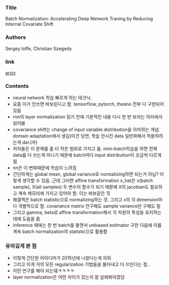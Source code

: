 ### Title
Batch Normalization: Accelerating Deep Network Traning by Reducing Internal Covariate Shift
### Authors
Sergey Ioffe, Christian Szegedy
### link
[arxiv](https://arxiv.org/pdf/1502.03167.pdf)

### Contents
- neural network 학습 빠르게 하는 테크닉.
- 요즘 이거 안쓰면 바보된다고 함. tensorflow, pytorch, theano 전부 다 구현되어 있음
- rnn의 layer normalization 읽기 전에 기본적인 내용 다시 한 번 보자는 의미에서 읽어봄
- covariance shift는 change of input variable distribution을 의미하는 개념. domain adaptation에서 생김(이건 당연, 학습 안시킨 data 일반화해서 적용하려는게 da니까)
- 저자들은 이 문제를 좀 더 작은 범위로 가지고 옴. mini-batch학습을 하면 전체 data를 다 쓰는게 아니기 때문에 batch마다 input distribution이 조금씩 다르게 됨
- nn은 이 변화때문에 학습이 느려짐
- 간단하게는 global mean, global variance로 normalizing하면 되는거 아님? 이렇게 생각할 수 있음. 근데 그러면 affine transformation x_hat은 x(batch sample), X(all samples) 두 변수의 함수가 되기 때문에 X의 jacobian도 필요하고 계속 메모리에 가지고 있어야 함. 이는 바보같은 짓
- 해결책은 batch statistic으로 normalizing하는 것. 그리고 x의 각 dimension마다 개별적으로 함. covariance matrix 안구해도 sample variance만 구해도 됨
- 그리고 gamma, beta로 affine transformation해서 각 차원의 특성을 유지하는 데에 도움을 줌
- inference 때에는 한 번 batch를 돌면서 unbiased estimator 구한 다음에 이를 계속 batch normalization의 statistic으로 활용함


### 유의깊게 본 점
- 이렇게 간단한 아이디어가 2015년에 나왔다는게 의외
- 그리고 이게 거의 모든 regularization 기법들을 몰아내고 다 쓰인다는 점..
- 이런 연구를 해야 되는뎈ㅋㅋㅋㅋ
- layer normalization은 어떤 차이가 있는지 잘 살펴봐야겠당